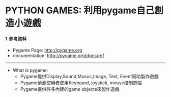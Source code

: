 # PYTHON GAMES: 利用pygame自己創造小遊戲


#### 1.參考資料
 * Pygame Page: http://pygame.org
 * documentation: http://pygame.org/docs/ref

------

* What is pygame:
  * Pygame提供Display,Sound,Musuc,Image, Text, Event幫助製作遊戲
  * Pygame偵測使用者使用Keyboard, joystick, mouse控制遊戲
  * Pygame提供許多內建的game objects來製作遊戲
